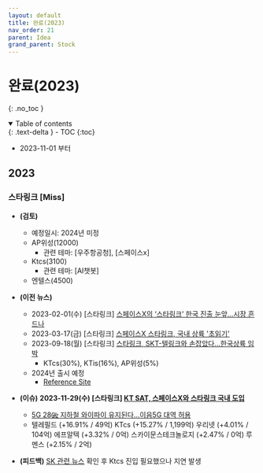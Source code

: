 ```yaml
---
layout: default
title: 완료(2023)
nav_order: 21
parent: Idea
grand_parent: Stock
---
```


# 완료(2023)
{: .no_toc }

<details open markdown="block">
  <summary>
    Table of contents
  </summary>
  {: .text-delta }
- TOC
{:toc}
</details>
<!------------------------------------ STEP ------------------------------------>

* 2023-11-01 부터

## 2023

### 스타링크 [Miss]
* **(검토)**
    * 예정일시: 2024년 미정
    * AP위성(12000)
        * 관련 테마: [우주항공청], [스페이스x] 
    * Ktcs(3100)
        * 관련 테마: [AI챗봇]
    * 엔텔스(4500)
* **(이전 뉴스)**
  * 2023-02-01(수) [스타링크] [스페이스X의 ‘스타링크’ 한국 진출 눈앞…시장 흔드나](https://news.kbs.co.kr/news/pc/view/view.do?ncd=7586165&ref=A)
  * 2023-03-17(금) [스타링크] [스페이스X 스타링크, 국내 상륙 '초읽기'](https://www.fnnews.com/news/202303171352280504)
  * 2023-09-18(월) [스타링크] [스타링크, SKT-텔링크와 손잡았다…한국상륙 임박](https://www.ddaily.co.kr/page/view/2023091711071488524)
    * KTcs(30%), KTis(16%), AP위성(5%)
  * 2024년 출시 예정
    * [Reference Site](https://www.starlink.com/map)
* **(이슈)** **2023-11-29(수) [스타링크] [KT SAT, 스페이스X와 스타링크 국내 도입](https://v.daum.net/v/20231129093129570)**
  * [5G 28㎓ 지하철 와이파이 유지된다...이음5G 대역 허용](https://www.edaily.co.kr/news/read?newsId=02368166635810640&mediaCodeNo=257)
  * 텔레필드 (+16.91% / 49억) KTcs (+15.27% / 1,199억) 우리넷 (+4.01% / 104억) 에프알텍 (+3.32% / 0억) 스카이문스테크놀로지 (+2.47% / 0억) 루멘스 (+2.15% / 2억)

* **(피드백)** [SK 관련 뉴스](https://mobile.newsis.com/view.html?ar_id=NISX20231117_0002525724#_PA) 확인 후 Ktcs 진입 필요했으나 지연 발생

<br>


<br>
